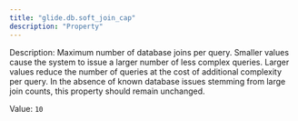 ```yaml
---
title: "glide.db.soft_join_cap"
description: "Property"
---
```


Description: Maximum number of database joins per query. Smaller values cause the system to issue a larger number of less complex queries. Larger values reduce the number of queries at the cost of additional complexity per query. In the absence of known database issues stemming from large join counts, this property should remain unchanged.

Value: `10`